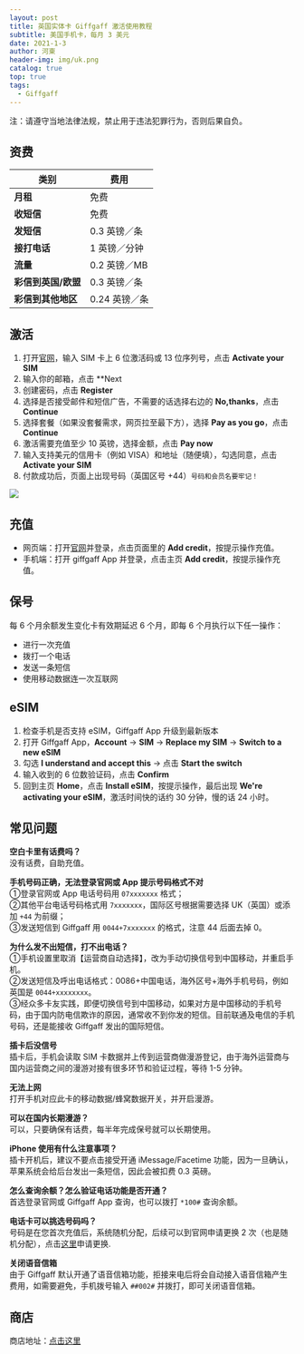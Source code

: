 ```yaml
---
layout: post
title: 英国实体卡 Giffgaff 激活使用教程
subtitle: 美国手机卡，每月 3 美元
date: 2021-1-3
author: 河東
header-img: img/uk.png
catalog: true
top: true
tags:
  - Giffgaff
---
```


注：请遵守当地法律法规，禁止用于违法犯罪行为，否则后果自负。

## 资费

|   类别  | 费用  |
|  ----  | ----  |
| **月租**  |  免费 |
|  **收短信**  | 免费 |
|  **发短信**       |   0.3 英镑／条   |
|  **接打电话**       |   1 英镑／分钟   |
|     **流量**    | 0.2 英镑／MB    |
|   **彩信到英国/欧盟**      |   0.3 英镑／条   |
|    **彩信到其他地区**     |   0.24 英镑／条   |


## 激活
1. 打开[官网](https://www.giffgaff.com/activate)，输入 SIM 卡上 6 位激活码或 13 位序列号，点击 **Activate your SIM**
2. 输入你的邮箱，点击 **Next
3. 创建密码，点击 **Register**
4. 选择是否接受邮件和短信广告，不需要的话选择右边的 **No,thanks**，点击 **Continue**
5. 选择套餐（如果没套餐需求，网页拉至最下方），选择 **Pay as you go**，点击 **Continue**
6. 激活需要充值至少 10 英镑，选择金额，点击 **Pay now**
7. 输入支持美元的信用卡（例如 VISA）和地址（随便填），勾选同意，点击 **Activate your SIM**
8. 付款成功后，页面上出现号码（英国区号 +44）`号码和会员名要牢记！`

![](https://i.imgur.com/Q9cZKmj.png)

## 充值

- 网页端：打开[官网](https://www.giffgaff.com)并登录，点击页面里的 **Add credit**，按提示操作充值。
- 手机端：打开 giffgaff App 并登录，点击主页 **Add credit**，按提示操作充值。

## 保号
每 6 个月余额发生变化卡有效期延迟 6 个月，即每 6 个月执行以下任一操作：

- 进行一次充值
- 拨打一个电话
- 发送一条短信
- 使用移动数据连一次互联网



## eSIM
1. 检查手机是否支持 eSIM，Giffgaff App 升级到最新版本
2. 打开 Giffgaff App，**Account** → **SIM** → **Replace my SIM** → **Switch to a new eSIM**
3. 勾选 **I understand and accept this** → 点击 **Start the switch**
4. 输入收到的 6 位数验证码，点击 **Confirm**
5. 回到主页 **Home**，点击 **Install eSIM**，按提示操作，最后出现 **We're activating your eSIM**，激活时间快的话约 30 分钟，慢的话 24 小时。

## 常见问题

**空白卡里有话费吗？**\
没有话费，自助充值。

**手机号码正确，无法登录官网或 App 提示号码格式不对**\
①登录官网或 App 电话号码用 `07xxxxxxx` 格式；\
②其他平台电话号码格式用 `7xxxxxxx`，国际区号根据需要选择 UK（英国）或添加 `+44` 为前缀；\
③发送短信到 Giffgaff 用 `0044+7xxxxxxx` 的格式，注意 44 后面去掉 0。

**为什么发不出短信，打不出电话？**\
①手机设置里取消【运营商自动选择】，改为手动切换信号到中国移动，并重启手机。\
②发送短信及呼出电话格式：0086+中国电话，海外区号+海外手机号码，例如英国是 `0044+xxxxxxxx`。\
③经众多卡友实践，即便切换信号到中国移动，如果对方是中国移动的手机号码，由于国内防电信欺诈的原因，通常收不到你发的短信。目前联通及电信的手机号码，还是能接收 Giffgaff 发出的国际短信。

**插卡后没信号**\
插卡后，手机会读取 SIM 卡数据并上传到运营商做漫游登记，由于海外运营商与国内运营商之间的漫游对接有很多环节和验证过程，等待 1-5 分钟。

**无法上网**\
打开手机对应此卡的移动数据/蜂窝数据开关，并开启漫游。

**可以在国内长期漫游？**\
可以，只要确保有话费，每半年完成保号就可以长期使用。

**iPhone 使用有什么注意事项？**\
插卡开机后，建议不要点击接受开通 iMessage/Facetime 功能，因为一旦确认，苹果系统会给后台发出一条短信，因此会被扣费 0.3 英磅。

**怎么查询余额？怎么验证电话功能是否开通？**\
首选登录官网或 Giffgaff App 查询，也可以拨打 `*100#` 查询余额。

**电话卡可以挑选号码吗？**\
号码是在您首次充值后，系统随机分配，后续可以到官网申请更换 2 次（也是随机分配），点击[这里](https://www.giffgaff.com/auth/login?redirect=%2Fprofile%2Fdetails%2Fgetnumber)申请更换.

**关闭语音信箱**\
由于 Giffgaff 默认开通了语音信箱功能，拒接来电后将会自动接入语音信箱产生费用，如需要避免，手机拨号输入 `##002#` 并拨打，即可关闭语音信箱。

## 商店

商店地址：[点击这里](https://ssnhd.github.io/2023/03/19/store/)
